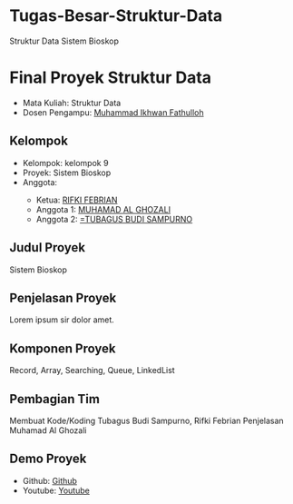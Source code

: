 # Tugas-Besar-Struktur-Data
Struktur Data Sistem Bioskop

# Final Proyek Struktur Data
<ul>
  <li>Mata Kuliah: Struktur Data</li>
  <li>Dosen Pengampu: <a href="https://github.com/Muhammad-Ikhwan-Fathulloh">Muhammad Ikhwan Fathulloh</a></li>
</ul>

## Kelompok
<ul>
  <li>Kelompok:  kelompok 9 </li>
  <li>Proyek:  Sistem Bioskop </li>
  <li>Anggota: </li>
  <ul>
    <li>Ketua: <a href="">RIFKI FEBRIAN</a></li>
    <li>Anggota 1: <a href="">MUHAMAD AL GHOZALI</a></li>
    <li>Anggota 2: <a href="">=TUBAGUS BUDI SAMPURNO</a></li>
  </ul>
</ul>

## Judul Proyek
<p>Sistem Bioskop</p>

## Penjelasan Proyek
<p>Lorem ipsum sir dolor amet.</p>

## Komponen Proyek
<p>Record, Array, Searching, Queue, LinkedList</p>

## Pembagian Tim
<p>Membuat Kode/Koding Tubagus Budi Sampurno, Rifki Febrian
Penjelasan Muhamad Al Ghozali</p>

## Demo Proyek
<ul>
  <li>Github: <a href="">Github</a></li>
  <li>Youtube: <a href="">Youtube</a></li>
</ul>
